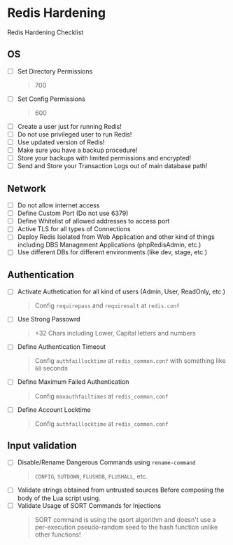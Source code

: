 # Redis Hardening
Redis Hardening Checklist

## OS
- [ ] Set Directory Permissions
    > 700
- [ ] Set Config Permissions
    > 600
- [ ] Create a user just for running Redis!
- [ ] Do not use privileged user to run Redis!
- [ ] Use updated version of Redis!
- [ ] Make sure you have a backup procedure!
- [ ] Store your backups with limited permissions and encrypted!
- [ ] Send and Store your Transaction Logs out of main database path!

## Network
- [ ] Do not allow internet access
- [ ] Define Custom Port (Do not use 6379)
- [ ] Define Whitelist of allowed addresses to access port
- [ ] Active TLS for all types of Connections
- [ ] Deploy Redis Isolated from Web Application and other kind of things including DBS Management Applications (phpRedisAdmin, etc.)
- [ ] Use different DBs for different environments (like dev, stage, etc.)

## Authentication
- [ ] Activate Authetication for all kind of users (Admin, User, ReadOnly, etc.)
    > Config ```requirepass``` and ```requiresalt``` at ```redis.conf```
- [ ] Use Strong Passowrd
    > +32 Chars including Lower, Capital letters and numbers
- [ ] Define Authentication Timeout
    > Config ```authfaillocktime``` at ```redis_common.conf``` with something like ```60``` seconds
- [ ] Define Maximum Failed Authentication
    > Config ```maxauthfailtimes``` at ```redis_common.conf```
- [ ] Define Account Locktime
    > Config ```authfaillocktime``` at ```redis_common.conf```

## Input validation
- [ ] Disable/Rename Dangerous Commands using ```rename-command```
    > ```CONFIG```, ```SUTDOWN```, ```FLUSHDB```, ```FLUSHALL```, etc.
- [ ] Validate strings obtained from untrusted sources Before composing the body of the Lua script using.
- [ ] Validate Usage of SORT Commands for Injections
    > SORT command is using the qsort algorithm and doesn't use a per-execution pseudo-random seed to the hash function unlike other functions!
